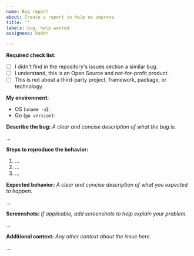 ```yaml
---
name: Bug report
about: Create a report to help us improve
title: ''
labels: bug, help wanted
assignees: koddr

---
```


<!-- ⚡️ Please find a similar issue BEFORE submitting a new bug report! ⚡️ -->

**Required check list:**

- [ ] I didn't find in the repository's issues section a similar bug.
- [ ] I understand, this is an Open Source and not-for-profit product.
- [ ] This is not about a third-party project, framework, package, or
  technology.

**My environment:**

- OS (`uname -a`):
- Go (`go version`):

**Describe the bug:**
_A clear and concise description of what the bug is._

...

**Steps to reproduce the behavior:**

1. ...
2. ...
3. ...

**Expected behavior:**
_A clear and concise description of what you expected to happen._

...

**Screenshots:**
_If applicable, add screenshots to help explain your problem._

...

**Additional context:**
_Any other context about the issue here._

...
